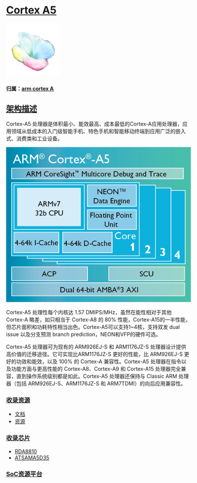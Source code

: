 ﻿# [Cortex A5](https://github.com/sochub/CA5) 

[![sites](SoC/qitas.png)](http://www.qitas.cn) 

#### 归属：[arm cortex A](https://github.com/sochub/CA)

## [架构描述](https://github.com/sochub/CA5/wiki)

Cortex-A5 处理器是体积最小、能效最高、成本最低的Cortex-A应用处理器，应用领域从低成本的入门级智能手机、特色手机和智能移动终端到应用广泛的嵌入式、消费类和工业设备。

[![sites](SoC/A5.png)](https://www.arm.com/products/silicon-ip-cpu/cortex-a/cortex-a5)

Cortex-A5 处理性每个内核达 1.57 DMIPS/MHz，虽然在能性相对于其他 Cortex-A 略差，如只相当于 Cortex-A8 的 80% 性能，Cortex-A15的一半性能，但芯片面积和功耗特性相当出色。Cortex-A5可以支持1~4核，支持双发 dual issue 以及分支预测 branch prediction，NEON和VFP的硬件可选。

Cortex-A5 处理器可为现有的 ARM926EJ-S 和 ARM1176JZ-S 处理器设计提供高价值的迁移途径。它可实现比ARM1176JZ-S 更好的性能，比 ARM926EJ-S 更好的功效和能效，以及 100% 的 Cortex-A 兼容性。Cortex-A5 处理器在指令以及功能方面与更高性能的 Cortex-A8、Cortex-A9 和 Cortex-A15 处理器完全兼容，直到操作系统级别都是如此。Cortex-A5 处理器还保持与 Classic ARM 处理器（包括 ARM926EJ-S、ARM1176JZ-S 和 ARM7TDMI）的向后应用兼容性。

###  [收录资源](https://github.com/sochub)

* [文档](docs/)
* [资源](src/)

###  [收录芯片](https://github.com/sochub)

* [RDA8810](https://github.com/sochub/RDA8810)
* [ATSAMA5D35](https://github.com/sochub/ATSAMA5D35)

###  [SoC资源平台](http://www.qitas.cn)


